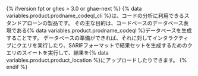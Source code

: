 {% ifversion fpt or ghes > 3.0 or ghae-next %}
{% data variables.product.prodname_codeql_cli %}は、コードの分析に利用できるスタンドアローンの製品です。 その主な目的は、コードベースのデータベース表現である{% data variables.product.prodname_codeql %}データベースを生成することです。 データベースの準備ができれば、それに対してインタラクティブにクエリを実行したり、SARIFフォーマットで結果セットを生成するためのクエリのスイートを実行して、結果を{% data variables.product.product_location %}にアップロードしたりできます。
{% endif %}
